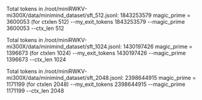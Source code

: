 Total tokens in /root/miniRWKV-mi300X/data/minimind_dataset/sft_512.jsonl: 1843253579
magic_prime = 3600053 (for ctxlen 512)
--my_exit_tokens 1843253579 --magic_prime 3600053 --ctx_len 512

Total tokens in /root/miniRWKV-mi300X/data/minimind_dataset/sft_1024.jsonl: 1430197426
magic_prime = 1396673 (for ctxlen 1024)
--my_exit_tokens 1430197426 --magic_prime 1396673 --ctx_len 1024

Total tokens in /root/miniRWKV-mi300X/data/minimind_dataset/sft_2048.jsonl: 2398644915
magic_prime = 1171199 (for ctxlen 2048)
--my_exit_tokens 2398644915 --magic_prime 1171199 --ctx_len 2048


